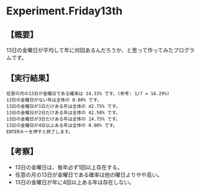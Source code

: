 # Experiment.Friday13th

## 【概要】

13日の金曜日が平均して年に何回あるんだろうか、と思って作ってみたプログラムです。

## 【実行結果】

```
任意の月の13日が金曜日である確率は 14.33% です。(参考: 1/7 = 14.29%)
13日の金曜日がない年は全体の 0.00% です。
13日の金曜日が1日だけある年は全体の 42.75% です。
13日の金曜日が2日だけある年は全体の 42.50% です。
13日の金曜日が3日だけある年は全体の 14.75% です。
13日の金曜日が4日以上ある年は全体の 0.00% です。
ENTERキーを押すと終了します。
```

## 【考察】

- 13日の金曜日は、毎年必ず1回以上存在する。
- 任意の月の13日が金曜日である確率は他の曜日よりやや高い。
- 13日の金曜日が年に4回以上ある年は存在しない。
